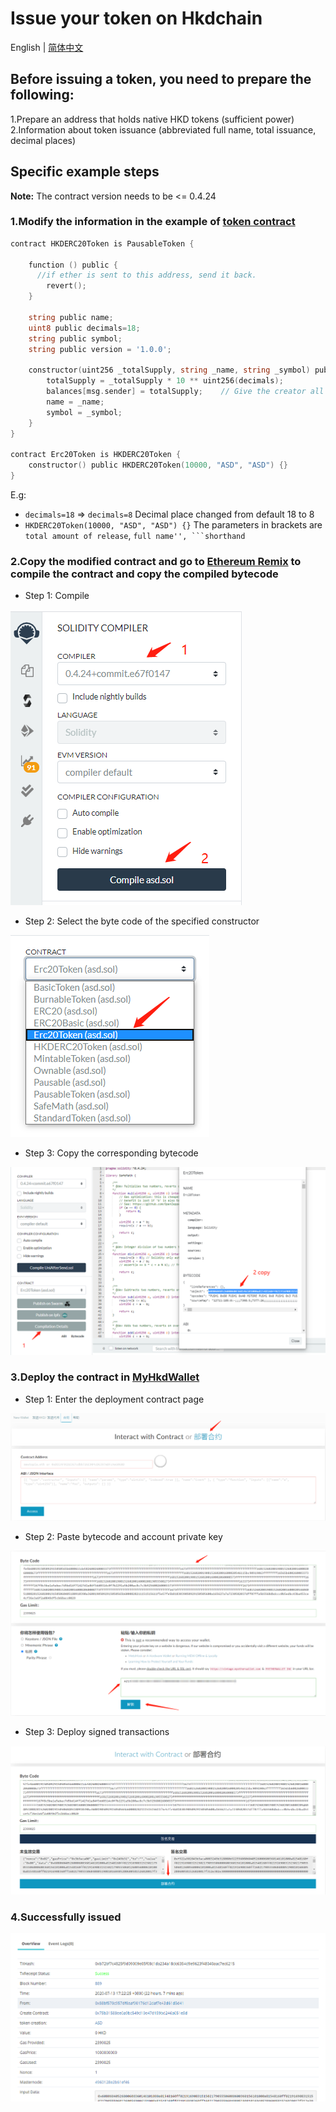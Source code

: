 # Issue your token on Hkdchain

English | [简体中文](https://github.com/hkd-org/issue-token/README_ZH.md)

## Before issuing a token, you need to prepare the following:
1.Prepare an address that holds native HKD tokens (sufficient power)
2.Information about token issuance (abbreviated full name, total issuance, decimal places)

## Specific example steps

**Note:** The contract version needs to be <= 0.4.24

### 1.Modify the information in the example of [token contract](https://github.com/hkd-org/issue-token/token.sol)

```go
contract HKDERC20Token is PausableToken {

    function () public {
      //if ether is sent to this address, send it back.
        revert();
    }

    string public name;
    uint8 public decimals=18;
    string public symbol;
    string public version = '1.0.0';

    constructor(uint256 _totalSupply, string _name, string _symbol) public {
        totalSupply = _totalSupply * 10 ** uint256(decimals);
        balances[msg.sender] = totalSupply;    // Give the creator all initial tokens
        name = _name;
        symbol = _symbol;
    }
}

contract Erc20Token is HKDERC20Token {
    constructor() public HKDERC20Token(10000, "ASD", "ASD") {}
}
```
E.g:
* ```decimals=18``` => ```decimals=8``` Decimal place changed from default 18 to 8
* ```HKDERC20Token(10000, "ASD", "ASD") {}``` The parameters in brackets are ```total amount of release```, ``full name'', ```shorthand``

### 2.Copy the modified contract and go to [Ethereum Remix](https://remix.ethereum.org/#optimize=false&evmVersion=soljson-v0.4.24+commit.e67f0147.js) to compile the contract and copy the compiled bytecode
* Step 1: Compile

![image](./images/1.png)

* Step 2: Select the byte code of the specified constructor

![image](./images/2.png)

* Step 3: Copy the corresponding bytecode

![image](./images/3.png)

### 3.Deploy the contract in [MyHkdWallet](https://wallet.hkdchain.com)

* Step 1: Enter the deployment contract page

![image](./images/4.png)

* Step 2: Paste bytecode and account private key

![image](./images/5.png)

* Step 3: Deploy signed transactions

![image](./images/6.png)

### 4.Successfully issued

![image](./images/7.png)